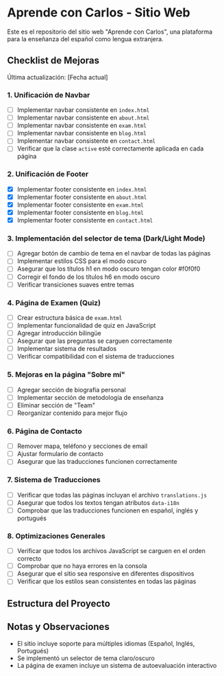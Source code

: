 # Aprende con Carlos - Sitio Web

Este es el repositorio del sitio web "Aprende con Carlos", una plataforma para la enseñanza del español como lengua extranjera.

## Checklist de Mejoras

Última actualización: [Fecha actual]

### 1. Unificación de Navbar
- [ ] Implementar navbar consistente en `index.html`
- [ ] Implementar navbar consistente en `about.html`
- [ ] Implementar navbar consistente en `exam.html`
- [ ] Implementar navbar consistente en `blog.html`
- [ ] Implementar navbar consistente en `contact.html`
- [ ] Verificar que la clase `active` esté correctamente aplicada en cada página

### 2. Unificación de Footer
- [x] Implementar footer consistente en `index.html`
- [x] Implementar footer consistente en `about.html`
- [x] Implementar footer consistente en `exam.html`
- [x] Implementar footer consistente en `blog.html`
- [x] Implementar footer consistente en `contact.html`

### 3. Implementación del selector de tema (Dark/Light Mode)
- [ ] Agregar botón de cambio de tema en el navbar de todas las páginas
- [ ] Implementar estilos CSS para el modo oscuro
- [ ] Asegurar que los títulos h1 en modo oscuro tengan color #f0f0f0
- [ ] Corregir el fondo de los títulos h6 en modo oscuro
- [ ] Verificar transiciones suaves entre temas

### 4. Página de Examen (Quiz)
- [ ] Crear estructura básica de `exam.html`
- [ ] Implementar funcionalidad de quiz en JavaScript
- [ ] Agregar introducción bilingüe
- [ ] Asegurar que las preguntas se carguen correctamente
- [ ] Implementar sistema de resultados
- [ ] Verificar compatibilidad con el sistema de traducciones

### 5. Mejoras en la página "Sobre mí"
- [ ] Agregar sección de biografía personal
- [ ] Implementar sección de metodología de enseñanza
- [ ] Eliminar sección de "Team"
- [ ] Reorganizar contenido para mejor flujo

### 6. Página de Contacto
- [ ] Remover mapa, teléfono y secciones de email
- [ ] Ajustar formulario de contacto
- [ ] Asegurar que las traducciones funcionen correctamente

### 7. Sistema de Traducciones
- [ ] Verificar que todas las páginas incluyan el archivo `translations.js`
- [ ] Asegurar que todos los textos tengan atributos `data-i18n`
- [ ] Comprobar que las traducciones funcionen en español, inglés y portugués

### 8. Optimizaciones Generales
- [ ] Verificar que todos los archivos JavaScript se carguen en el orden correcto
- [ ] Comprobar que no haya errores en la consola
- [ ] Asegurar que el sitio sea responsive en diferentes dispositivos
- [ ] Verificar que los estilos sean consistentes en todas las páginas

## Estructura del Proyecto 

## Notas y Observaciones
- El sitio incluye soporte para múltiples idiomas (Español, Inglés, Portugués)
- Se implementó un selector de tema claro/oscuro
- La página de examen incluye un sistema de autoevaluación interactivo 